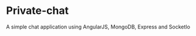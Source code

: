Private-chat
============

A simple chat application using AngularJS, MongoDB, Express and SocketIo
